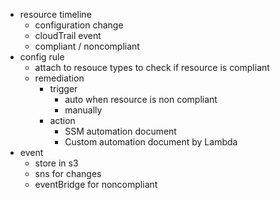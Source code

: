 - resource timeline
    - configuration change
    - cloudTrail event
    - compliant / noncompliant
- config rule
    - attach to resouce types to check if resource is compliant
    - remediation
        - trigger
            - auto when resource is non compliant
            - manually
        - action
            - SSM automation document
            - Custom automation document by Lambda
- event
    - store in s3
    - sns for changes
    - eventBridge for noncompliant